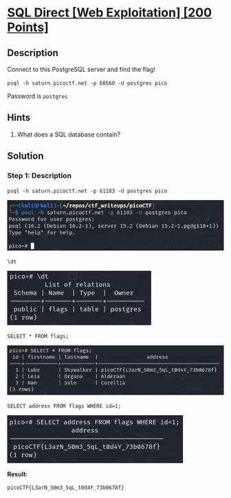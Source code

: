 # [SQL Direct [Web Exploitation] [200 Points]](https://play.picoctf.org/practice/challenge/303?category=1&originalEvent=70&page=1) #

## Description ##
Connect to this PostgreSQL server and find the flag!

`psql -h saturn.picoctf.net -p 60560 -U postgres pico`

Password is `postgres`

## Hints ##
1. What does a SQL database contain?

## Solution ##

### Step 1: Description ###
    psql -h saturn.picoctf.net -p 61183 -U postgres pico

![](images/access_database.png)

    \dt

![](images/list_tables.png)

    SELECT * FROM flags;

![](images/list_rows.png)

    SELECT address FROM flags WHERE id=1;

![](images/list_flag.png)

**Result**:

    picoCTF{L3arN_S0m3_5qL_t0d4Y_73b0678f}

